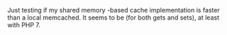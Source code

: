 Just testing if my shared memory -based cache implementation is faster than
a local memcached. It seems to be (for both gets and sets), at least with PHP 7.
